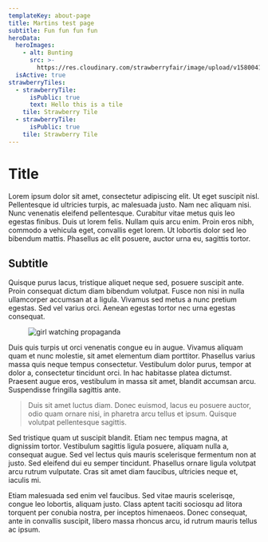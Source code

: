 ```yaml
---
templateKey: about-page
title: Martins test page
subtitle: Fun fun fun fun
heroData:
  heroImages:
    - alt: Bunting
      src: >-
        https://res.cloudinary.com/strawberryfair/image/upload/v1580041739/Banner/bunting_unwt07.jpg
  isActive: true
strawberryTiles:
  - strawberryTile:
      isPublic: true
      text: Hello this is a tile
    tile: Strawberry Tile
  - strawberryTile:
      isPublic: true
    tile: Strawberry Tile
---
```

# Title

Lorem ipsum dolor sit amet, consectetur adipiscing elit. Ut eget suscipit nisl. Pellentesque id ultricies turpis, ac malesuada justo. Nam nec aliquam nisi. Nunc venenatis eleifend pellentesque. Curabitur vitae metus quis leo egestas finibus. Duis ut lorem felis. Nullam quis arcu enim. Proin eros nibh, commodo a vehicula eget, convallis eget lorem. Ut lobortis dolor sed leo bibendum mattis. Phasellus ac elit posuere, auctor urna eu, sagittis tortor.

## Subtitle

Quisque purus lacus, tristique aliquet neque sed, posuere suscipit ante. Proin consequat dictum diam bibendum volutpat. Fusce non nisi in nulla ullamcorper accumsan at a ligula. Vivamus sed metus a nunc pretium egestas. Sed vel varius orci. Aenean egestas tortor nec urna egestas consequat. 

<figure><img src="https://res.cloudinary.com/strawberryfair/image/upload/v1580047946/Historical%20pics/img20180228_16373326_bcte1x.jpg" alt="girl watching propaganda" class="html-embedded-image-medium"></figure>

Duis quis turpis ut orci venenatis congue eu in augue. Vivamus aliquam quam et nunc molestie, sit amet elementum diam porttitor. Phasellus varius massa quis neque tempus consectetur. Vestibulum dolor purus, tempor at dolor a, consectetur tincidunt orci. In hac habitasse platea dictumst. Praesent augue eros, vestibulum in massa sit amet, blandit accumsan arcu. Suspendisse fringilla sagittis ante. 

> Duis sit amet luctus diam. Donec euismod, lacus eu posuere auctor, odio quam ornare nisi, in pharetra arcu tellus et ipsum. Quisque volutpat pellentesque sagittis.

Sed tristique quam ut suscipit blandit. Etiam nec tempus magna, at dignissim tortor. Vestibulum sagittis ligula posuere, aliquam nulla a, consequat augue. Sed vel lectus quis mauris scelerisque fermentum non at justo. Sed eleifend dui eu semper tincidunt. Phasellus ornare ligula volutpat arcu rutrum vulputate. Cras sit amet diam faucibus, ultricies neque et, iaculis mi.



 Etiam malesuada sed enim vel faucibus. Sed vitae mauris scelerisqe, congue leo lobortis, aliquam justo. Class aptent taciti sociosqu ad litora torquent per conubia nostra, per inceptos himenaeos. Donec consequat, ante in convallis suscipit, libero massa rhoncus arcu, id rutrum mauris tellus ac ipsum.
